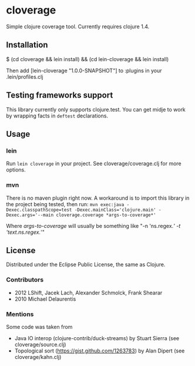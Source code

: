 cloverage
=========

Simple clojure coverage tool. Currently requires clojure 1.4.

## Installation

$ (cd cloverage && lein install) && (cd lein-cloverage && lein install)

Then add [lein-cloverage "1.0.0-SNAPSHOT"] to :plugins in your .lein/profiles.clj

## Testing frameworks support

This library currently only supports clojure.test. You can get midje to work
by wrapping facts in `deftest` declarations.

## Usage

### lein
Run `lein cloverage` in your project. See cloverage/coverage.clj for more
options.

### mvn

There is no maven plugin right now. A workaround is to import this library in the
project being tested, then run:
`mvn exec:java -Dexec.classpathScope=test -Dexec.mainClass='clojure.main' -Dexec.args='--main cloverage.coverage *args-to-coverage*'`

Where *args-to-coverage* will usually be something like "-n 'ns.regex.*' -t 'text.ns.regex.*'"


## License

Distributed under the Eclipse Public License, the same as Clojure.

### Contributors

* 2012 LShift, Jacek Lach, Alexander Schmolck, Frank Shearar
* 2010 Michael Delaurentis

### Mentions

Some code was taken from
* Java IO interop (clojure-contrib/duck-streams) by Stuart Sierra (see cloverage/source.clj)
* Topological sort (https://gist.github.com/1263783) by Alan Dipert (see cloverage/kahn.clj)
